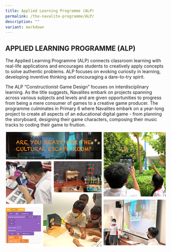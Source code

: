 ```yaml
---
title: Applied Learning Programme (ALP)
permalink: /the-navalite-programme/ALP/
description: ""
variant: markdown
---
```

## APPLIED LEARNING PROGRAMME (ALP)

The Applied Learning Programme (ALP) connects classroom learning with real-life applications and encourages students to creatively apply concepts to solve authentic problems. ALP focuses on evoking curiosity in learning, developing inventive thinking and encouraging a dare-to-try spirit.

The ALP “Constructionist Game Design” focuses on interdisciplinary learning. As the title suggests, Navalites embark on projects spanning across various subjects and levels and are given opportunities to progress from being a mere consumer of games to a creative game producer. The programme culminates in Primary 6 where Navalites embark on a year-long project to create all aspects of an educational digital game - from planning the storyboard, designing their game characters, composing their music tracks to coding their game to fruition.

![](/images/ALP1.png)